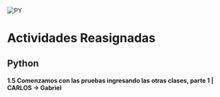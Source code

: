 ![PY](https://user-images.githubusercontent.com/111775575/232628980-86065544-3f3b-4148-8b1f-ebb557e299a7.png)

# Actividades Reasignadas
## Python
#### 1.5 Comenzamos con las pruebas ingresando las otras clases, parte 1 | CARLOS -> Gabriel
